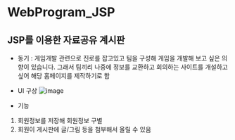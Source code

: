 # WebProgram_JSP

## JSP를 이용한 자료공유 계시판

- 동기 : 게임개발 관련으로 진로를 잡고있고 팀을 구성해 게임을 개발해 보고 싶은 의향이 있습니다. 그래서 팀끼리 나중에 정보를 교환하고 회의하는 사이트를 개설하고 싶어 해당 홈페이지를 제작하기로 함

- UI 구상
![image](https://user-images.githubusercontent.com/95271493/159148429-f687fa24-55e8-4f8a-881a-8e8f6f9db10e.png)

- 기능
1. 회원정보를 저장해 회원정보 구별
2. 회원이 게시판에 글/그림 등을 첨부해서 올릴 수 있음
